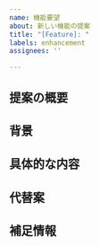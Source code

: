 ```yaml
---
name: 機能要望
about: 新しい機能の提案
title: "[Feature]: "
labels: enhancement
assignees: ''

---
```


## 提案の概要
<!-- どのような機能を提案するか簡単に説明 -->

## 背景
<!-- どのような問題を解決するための機能か説明 -->

## 具体的な内容
<!-- どのような機能をどのように実装するか説明 -->

## 代替案
<!-- もし別の方法があれば記入 -->

## 補足情報
<!-- 関連するリンクや情報 -->
